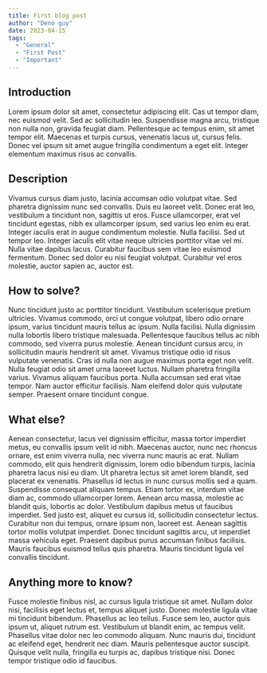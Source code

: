 ```yaml
---
title: First blog post 
author: "Deno guy"
date: 2023-04-15
tags:
  - "General"
  - "First Post"
  - "Important"
---
```


## Introduction

Lorem ipsum dolor sit amet, consectetur adipiscing elit. Cas ut tempor diam, nec
euismod velit. Sed ac sollicitudin leo. Suspendisse magna arcu, tristique non
nulla non, gravida feugiat diam. Pellentesque ac tempus enim, sit amet tempor
elit. Maecenas et turpis cursus, venenatis lacus ut, cursus felis. Donec vel
ipsum sit amet augue fringilla condimentum a eget elit. Integer elementum
maximus risus ac convallis.

## Description

Vivamus cursus diam justo, lacinia accumsan odio volutpat vitae. Sed pharetra
dignissim nunc sed convallis. Duis eu laoreet velit. Donec erat leo, vestibulum
a tincidunt non, sagittis ut eros. Fusce ullamcorper, erat vel tincidunt
egestas, nibh ex ullamcorper ipsum, sed varius leo enim eu erat. Integer iaculis
erat in augue condimentum molestie. Nulla facilisi. Sed ut tempor leo. Integer
iaculis elit vitae neque ultricies porttitor vitae vel mi. Nulla vitae dapibus
lacus. Curabitur faucibus sem vitae leo euismod fermentum. Donec sed dolor eu
nisi feugiat volutpat. Curabitur vel eros molestie, auctor sapien ac, auctor
est.

## How to solve?

Nunc tincidunt justo ac porttitor tincidunt. Vestibulum scelerisque pretium
ultricies. Vivamus commodo, orci ut congue volutpat, libero odio ornare ipsum,
varius tincidunt mauris tellus ac ipsum. Nulla facilisi. Nulla dignissim nulla
lobortis libero tristique malesuada. Pellentesque faucibus tellus ac nibh
commodo, sed viverra purus molestie. Aenean tincidunt cursus arcu, in
sollicitudin mauris hendrerit sit amet. Vivamus tristique odio id risus
vulputate venenatis. Cras id nulla non augue maximus porta eget non velit. Nulla
feugiat odio sit amet urna laoreet luctus. Nullam pharetra fringilla varius.
Vivamus aliquam faucibus porta. Nulla accumsan sed erat vitae tempor. Nam auctor
efficitur facilisis. Nam eleifend dolor quis vulputate semper. Praesent ornare
tincidunt congue.

## What else?

Aenean consectetur, lacus vel dignissim efficitur, massa tortor imperdiet metus,
eu convallis ipsum velit id nibh. Maecenas auctor, nunc nec rhoncus ornare, est
enim viverra nulla, nec viverra nunc mauris ac erat. Nullam commodo, elit quis
hendrerit dignissim, lorem odio bibendum turpis, lacinia pharetra lacus nisi eu
diam. Ut pharetra lectus sit amet lorem blandit, sed placerat ex venenatis.
Phasellus id lectus in nunc cursus mollis sed a quam. Suspendisse consequat
aliquam tempus. Etiam tortor ex, interdum vitae diam ac, commodo ullamcorper
lorem. Aenean arcu massa, molestie ac blandit quis, lobortis ac dolor.
Vestibulum dapibus metus ut faucibus imperdiet. Sed justo est, aliquet eu cursus
id, sollicitudin consectetur lectus. Curabitur non dui tempus, ornare ipsum non,
laoreet est. Aenean sagittis tortor mollis volutpat imperdiet. Donec tincidunt
sagittis arcu, ut imperdiet massa vehicula eget. Praesent dapibus purus accumsan
finibus facilisis. Mauris faucibus euismod tellus quis pharetra. Mauris
tincidunt ligula vel convallis tincidunt.

## Anything more to know?

Fusce molestie finibus nisl, ac cursus ligula tristique sit amet. Nullam dolor
nisi, facilisis eget lectus et, tempus aliquet justo. Donec molestie ligula
vitae mi tincidunt bibendum. Phasellus ac leo tellus. Fusce sem leo, auctor quis
ipsum ut, aliquet rutrum est. Vestibulum ut blandit enim, ac tempus velit.
Phasellus vitae dolor nec leo commodo aliquam. Nunc mauris dui, tincidunt ac
eleifend eget, hendrerit nec diam. Mauris pellentesque auctor suscipit. Quisque
velit nulla, fringilla eu turpis ac, dapibus tristique nisi. Donec tempor
tristique odio id faucibus.
